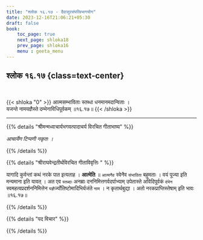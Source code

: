 ```yaml
---
title: "श्लोक १६.१७ - दैवासुरसंपत्विभागयोग"
date: 2023-12-16T21:06:21+05:30
draft: false
book:
    toc_page: true
    next_page: shloka18
    prev_page: shloka16
    menu : geeta_menu
---
```




## श्लोक १६.१७ {class=text-center}

<br/>

{{< shloka  "0"  >}}
आत्मसम्भाविताः स्तब्धा धनमानमदान्विताः ।  
यजन्ते नामयज्ञैस्ते दम्भेनाविधिपूर्वकम् ॥१६.१७॥
{{< /shloka >}}

---


{{% details "श्रीमन्मध्वाचार्यभगवत्पादाचर्य विरचित  गीताभाष्य" %}}

*आचार्येण टिप्पणी नकृतः ।*

{{% /details %}}



{{% details "श्रीराघवेन्द्रतीर्थविरचित गीताविवृत्तिः " %}}

यागादि कुर्वन्तां कथं नरके पात इत्यताह । **आत्मेति** ॥ 
`आत्मनैव` स्वेनैव `संभाविता` बहुमताः । वयं पूज्या इति 
मन्यमाना इति यावत् । अत एव `स्तब्दाः` अनम्राः 
दननिमित्तगर्वदर्पाभ्याम् उपेतास्ते अविदिपूर्वकं `दंभेन` 
स्वमहत्वप्रदर्शननिमित्तेन `यज्ञै`र्ज्योतिष्टोमादिभिर्यजंते 
`नाम` । न कृतार्थबुद्या । अतो नरकप्राप्तिस्तेषाम् इति 
भावः ॥१६.१७॥

{{% /details %}}



{{% details "पद विचार" %}}


{{% /details %}}
